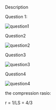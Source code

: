 Description

Question 1:

![question1](/Users/zhaoyan/workstuff/Matlab_workspace/6202_DSP/6202_HW5/question1.jpg)

Question2 

![question2](/Users/zhaoyan/workstuff/Matlab_workspace/6202_DSP/6202_HW5/question2.jpg)

Question3 

![question3](/Users/zhaoyan/workstuff/Matlab_workspace/6202_DSP/6202_HW5/question3.jpg)

Question4 

![question4](/Users/zhaoyan/workstuff/Matlab_workspace/6202_DSP/6202_HW5/question4.jpg)

the compression rasio: 

r = 1/LS = 4/3